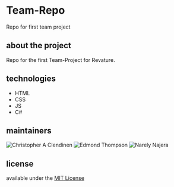 # Team-Repo
Repo for first team project

## about the project
Repo for the first Team-Project for Revature.

## technologies

+ HTML
+ CSS
+ JS
+ C#

## maintainers

![Christopher A Clendinen](https://avatars1.githubusercontent.com/u/45204662?s=64&v=4)
![Edmond Thompson](https://avatars2.githubusercontent.com/u/8095689?s=64&v=4)
![Narely Najera]()


## license

available under the [MIT License](https://github.com/ChrisAClen/Team-Repo/blob/master/LICENSE)
